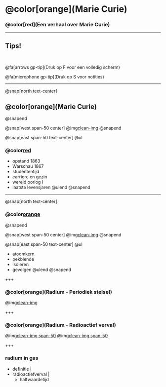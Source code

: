 # @color[orange](Marie Curie)

### @color[red](Een verhaal over Marie Curie)

---

## Tips!

<br>

@fa[arrows gp-tip](Druk op F voor een volledig scherm)

@fa[microphone gp-tip](Druk op S voor notities)

---
@snap[north text-center]
## @color[orange](Marie Curie)
@snapend

@snap[west span-50 center]
@img[clean-img](afbeeldingen/mc_001.jpeg)
@snapend

@snap[east span-50 text-center]
@ul
### @color[red](Biografie)
- opstand 1863
- Warschau 1867
- studententijd
- carriere en gezin
- wereld oorlog I
- laatste levensjaren
@ulend
@snapend

---

@snap[north text-center]
### @color[orange](Radium)
@snapend

@snap[west span-50 center]
@img[clean-img](afbeeldingen/radium_atoom_02.jpg)
@snapend

@snap[east span-50 text-center]
@ul
- atoomkern
- pekblende
- isoleren
- gevolgen
@ulend
@snapend

+++

### @color[orange](Radium - Periodiek stelsel)
@img[clean-img](afbeeldingen/radium_periodiek_stelsel_02.jpeg)

+++

### @color[orange](Radium - Radioactief verval)
@img[clean-img span-50](afbeeldingen/berekening_halfwaardetijd.png)
@img[clean-img span-50](afbeeldingen/radioactief_verval2.png)

+++

### radium in gas

- definitie |
- radioactiefverval |
  - halfwaardetijd



